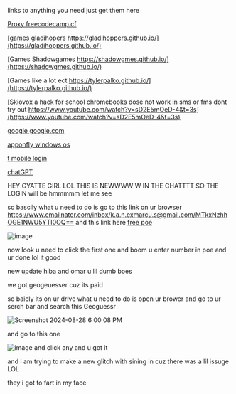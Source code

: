 links to anything you need just get them here

[Proxy freecodecamp.cf](https://freecodecamp.cf/)

[games gladihopers https://gladihoppers.github.io/](https://gladihoppers.github.io/)

[Games Shadowgames https://shadowgmes.github.io/](https://shadowgmes.github.io/)

[Games like a lot ect https://tylerpalko.github.io/](https://tylerpalko.github.io/)

[Skiovox a hack for school chromebooks dose not work in sms or fms dont try out https://www.youtube.com/watch?v=sD2E5mOeD-4&t=3s](https://www.youtube.com/watch?v=sD2E5mOeD-4&t=3s)

[google google.com](https://www.google.com/)

[apponfly windows os](https://app.apponfly.com/trial)

[t mobile login](http://192.168.0.1)

[chatGPT](https://chatgpt.com/)

HEY GYATTE GIRL LOL THIS IS NEWWWW W IN THE CHATTTT SO THE LOGIN will be hmmmmm let me see

so bascily what u need to do is
go to this link on ur browser https://www.emailnator.com/inbox/k.a.n.exmarcu.s@gmail.com/MTkxNzhhOGE1NWU5YTI0OQ==
and this link here
[free poe](https://poe.com/login)

![image](https://github.com/user-attachments/assets/cf688ef7-7bd0-454f-84c7-ce65e56014cc)

now look u need to click the first one and boom u enter number in poe and ur done lol it good



new update hiba and omar u lil dumb boes

we got geogeuesser cuz its paid 

so baicly its on ur drive what u need to do is open ur brower and go to ur serch bar and search this Geoguessr

![Screenshot 2024-08-28 6 00 08 PM](https://github.com/user-attachments/assets/070aef31-8655-4fa5-baf9-7e91c7ffeb01)

and go to this one

![image](https://github.com/user-attachments/assets/38f15365-5fd0-4d32-87d4-8b6875844caf)
and click any and u got it 

and i am trying to make a new glitch
with sining in cuz there was a lil issuge LOL

they i got to fart in my face
